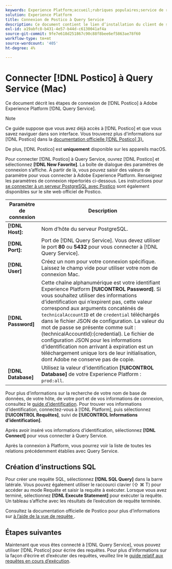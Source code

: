 ```yaml
---
keywords: Experience Platform;accueil;rubriques populaires;service de requête;service de requête;postico;Postico;se connecter au service de requête;
solution: Experience Platform
title: Connexion de Postico à Query Service
description: Ce document contient le lien d’installation du client de sauvegarde Postico pour Adobe Experience Platform Query Service.
exl-id: a19abfc8-b431-4e57-b44d-c6130041af4a
source-git-commit: 9fe7e618d251867c90c88f8bee6ef5863ae78f60
workflow-type: tm+mt
source-wordcount: '405'
ht-degree: 4%

---
```


# Connecter [!DNL Postico] à Query Service (Mac)

Ce document décrit les étapes de connexion de [!DNL Postico] à Adobe Experience Platform [!DNL Query Service].

>[!NOTE]
>
> Ce guide suppose que vous avez déjà accès à [!DNL Postico] et que vous savez naviguer dans son interface. Vous trouverez plus d&#39;informations sur [!DNL Postico] dans la [documentation officielle [!DNL Postico] 3}.](https://eggerapps.at/postico/docs)
> 
> De plus, [!DNL Postico] est **uniquement** disponible sur les appareils macOS.

Pour connecter [!DNL Postico] à Query Service, ouvrez [!DNL Postico] et sélectionnez **[!DNL New Favorite]**. La boîte de dialogue des paramètres de connexion s’affiche. À partir de là, vous pouvez saisir des valeurs de paramètre pour vous connecter à Adobe Experience Platform. Renseignez les paramètres de connexion répertoriés ci-dessous. Les instructions pour [se connecter à un serveur PostgreSQL avec Postico](https://eggerapps.at/postico/docs/v1.5.21/favorite-window.html) sont également disponibles sur le site web officiel de Postico.

| Paramètre de connexion | Description |
|---|---|
| **[!DNL Host]:** | Nom d’hôte du serveur PostgreSQL. |
| **[!DNL Port]:** | Port de [!DNL Query Service]. Vous devez utiliser le port **80** ou **5432** pour vous connecter à [!DNL Query Service]. |
| **[!DNL User]** | Créez un nom pour votre connexion spécifique. Laissez le champ vide pour utiliser votre nom de connexion Mac. |
| **[!DNL Password]** | Cette chaîne alphanumérique est votre identifiant Experience Platform **[!UICONTROL Password]**. Si vous souhaitez utiliser des informations d’identification qui n’expirent pas, cette valeur correspond aux arguments concaténés de `technicalAccountID` et de `credential` téléchargés dans le fichier JSON de configuration. La valeur du mot de passe se présente comme suit : {technicalAccountId}:{credential}. Le fichier de configuration JSON pour les informations d’identification non arrivant à expiration est un téléchargement unique lors de leur initialisation, dont Adobe ne conserve pas de copie. |
| **[!DNL Database]** | Utilisez la valeur d&#39;identification **[!UICONTROL Database]** de votre Experience Platform : `prod:all`. |

Pour plus d’informations sur la recherche de votre nom de base de données, de votre hôte, de votre port et de vos informations de connexion, consultez le [guide d’identification](../ui/credentials.md). Pour trouver vos informations d’identification, connectez-vous à [!DNL Platform], puis sélectionnez **[!UICONTROL Requêtes]**, suivi de **[!UICONTROL Informations d’identification]**.

Après avoir inséré vos informations d’identification, sélectionnez **[!DNL Connect]** pour vous connecter à Query Service.

Après la connexion à Platform, vous pourrez voir la liste de toutes les relations précédemment établies avec Query Service.

## Création d’instructions SQL

Pour créer une requête SQL, sélectionnez **[!DNL SQL Query]** dans la barre latérale. Vous pouvez également utiliser le raccourci clavier (⇧ ⌘ T) pour accéder au mode Requête et saisir la requête à exécuter. Lorsque vous avez terminé, sélectionnez **[!DNL Execute Statement]** pour exécuter la requête. Un tableau s’affiche avec les résultats de l’exécution de requête terminée.

Consultez la documentation officielle de Postico pour plus d’informations sur [à l’aide de la vue de requête ](https://eggerapps.at/postico/docs/v1.3.1/sql-query-view.html).

## Étapes suivantes

Maintenant que vous êtes connecté à [!DNL Query Service], vous pouvez utiliser [!DNL Postico] pour écrire des requêtes. Pour plus d’informations sur la façon d’écrire et d’exécuter des requêtes, veuillez lire le [guide relatif aux requêtes en cours d’exécution](../best-practices/writing-queries.md).

